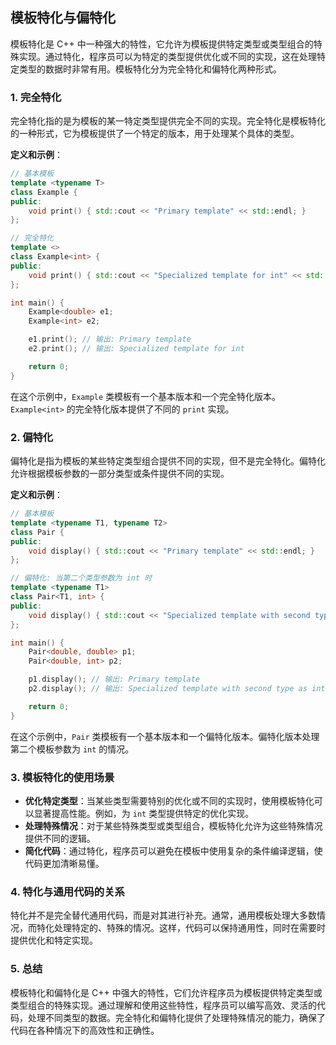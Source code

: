 ## 模板特化与偏特化

模板特化是 C++ 中一种强大的特性，它允许为模板提供特定类型或类型组合的特殊实现。通过特化，程序员可以为特定的类型提供优化或不同的实现，这在处理特定类型的数据时非常有用。模板特化分为完全特化和偏特化两种形式。

### 1. **完全特化**

完全特化指的是为模板的某一特定类型提供完全不同的实现。完全特化是模板特化的一种形式，它为模板提供了一个特定的版本，用于处理某个具体的类型。

**定义和示例**：
```cpp
// 基本模板
template <typename T>
class Example {
public:
    void print() { std::cout << "Primary template" << std::endl; }
};

// 完全特化
template <>
class Example<int> {
public:
    void print() { std::cout << "Specialized template for int" << std::endl; }
};

int main() {
    Example<double> e1;
    Example<int> e2;

    e1.print(); // 输出: Primary template
    e2.print(); // 输出: Specialized template for int

    return 0;
}
```
在这个示例中，`Example` 类模板有一个基本版本和一个完全特化版本。`Example<int>` 的完全特化版本提供了不同的 `print` 实现。

### 2. **偏特化**

偏特化是指为模板的某些特定类型组合提供不同的实现，但不是完全特化。偏特化允许根据模板参数的一部分类型或条件提供不同的实现。

**定义和示例**：
```cpp
// 基本模板
template <typename T1, typename T2>
class Pair {
public:
    void display() { std::cout << "Primary template" << std::endl; }
};

// 偏特化: 当第二个类型参数为 int 时
template <typename T1>
class Pair<T1, int> {
public:
    void display() { std::cout << "Specialized template with second type as int" << std::endl; }
};

int main() {
    Pair<double, double> p1;
    Pair<double, int> p2;

    p1.display(); // 输出: Primary template
    p2.display(); // 输出: Specialized template with second type as int

    return 0;
}
```
在这个示例中，`Pair` 类模板有一个基本版本和一个偏特化版本。偏特化版本处理第二个模板参数为 `int` 的情况。

### 3. **模板特化的使用场景**

- **优化特定类型**：当某些类型需要特别的优化或不同的实现时，使用模板特化可以显著提高性能。例如，为 `int` 类型提供特定的优化实现。
- **处理特殊情况**：对于某些特殊类型或类型组合，模板特化允许为这些特殊情况提供不同的逻辑。
- **简化代码**：通过特化，程序员可以避免在模板中使用复杂的条件编译逻辑，使代码更加清晰易懂。

### 4. **特化与通用代码的关系**

特化并不是完全替代通用代码，而是对其进行补充。通常，通用模板处理大多数情况，而特化处理特定的、特殊的情况。这样，代码可以保持通用性，同时在需要时提供优化和特定实现。

### 5. **总结**

模板特化和偏特化是 C++ 中强大的特性，它们允许程序员为模板提供特定类型或类型组合的特殊实现。通过理解和使用这些特性，程序员可以编写高效、灵活的代码，处理不同类型的数据。完全特化和偏特化提供了处理特殊情况的能力，确保了代码在各种情况下的高效性和正确性。